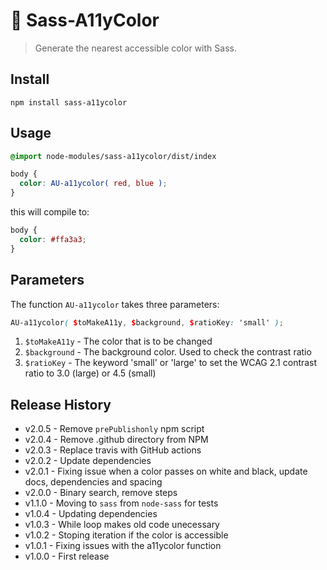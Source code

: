 🌈 Sass-A11yColor
==============

> Generate the nearest accessible color with Sass.


## Install

```shell
npm install sass-a11ycolor
```


## Usage

```scss
@import node-modules/sass-a11ycolor/dist/index

body {
  color: AU-a11ycolor( red, blue );
}
```

this will compile to:

```css
body {
  color: #ffa3a3;
}
```


## Parameters

The function `AU-a11ycolor` takes three parameters:

```scss
AU-a11ycolor( $toMakeA11y, $background, $ratioKey: 'small' );
```

1. `$toMakeA11y` - The color that is to be changed
1. `$background` - The background color. Used to check the contrast ratio
1. `$ratioKey`   - The keyword 'small' or 'large' to set the WCAG 2.1 contrast ratio to 3.0 (large) or 4.5 (small)


## Release History

* v2.0.5 - Remove `prePublishonly` npm script
* v2.0.4 - Remove .github directory from NPM
* v2.0.3 - Replace travis with GitHub actions
* v2.0.2 - Update dependencies
* v2.0.1 - Fixing issue when a color passes on white and black, update docs, dependencies and spacing
* v2.0.0 - Binary search, remove steps
* v1.1.0 - Moving to `sass` from `node-sass` for tests
* v1.0.4 - Updating dependencies
* v1.0.3 - While loop makes old code unecessary
* v1.0.2 - Stoping iteration if the color is accessible
* v1.0.1 - Fixing issues with the a11ycolor function
* v1.0.0 - First release
